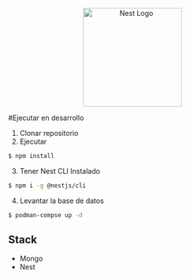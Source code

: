<p align="center">
  <a href="http://nestjs.com/" target="blank"><img src="https://nestjs.com/img/logo-small.svg" width="200" alt="Nest Logo" /></a>
</p>

#Ejecutar en desarrollo

1. Clonar repositorio
2. Ejecutar
```bash
$ npm install
```

3. Tener Nest CLI Instalado
```bash
$ npm i -g @nestjs/cli
```
4. Levantar la base de datos

```bash
$ podman-compse up -d 
```

## Stack
* Mongo
* Nest
